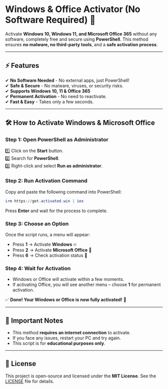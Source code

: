 # Windows & Office Activator (No Software Required) 🚀

Activate **Windows 10, Windows 11, and Microsoft Office 365** without any software, completely free and secure using **PowerShell**. This method ensures **no malware, no third-party tools**, and a **safe activation process**.

---

## ⚡ Features
✔ **No Software Needed** - No external apps, just PowerShell!  
✔ **Safe & Secure** - No malware, viruses, or security risks.  
✔ **Supports Windows 10, 11 & Office 365**  
✔ **Permanent Activation** - No need to reactivate.  
✔ **Fast & Easy** - Takes only a few seconds.  

---

## 🛠 How to Activate Windows & Microsoft Office

### **Step 1: Open PowerShell as Administrator**
1️⃣ Click on the **Start** button.  
2️⃣ Search for **PowerShell**.  
3️⃣ Right-click and select **Run as administrator**.  

### **Step 2: Run Activation Command**
Copy and paste the following command into PowerShell:

```powershell
irm https://get.activated.win | iex
```

Press **Enter** and wait for the process to complete.

### **Step 3: Choose an Option**
Once the script runs, a menu will appear:
- Press **1** → Activate **Windows** 🔥
- Press **2** → Activate **Microsoft Office** 📂
- Press **6** → Check activation status 🧐

### **Step 4: Wait for Activation**
- Windows or Office will activate within a few moments.
- If activating Office, you will see another menu – choose **1** for permanent activation.

✅ **Done! Your Windows or Office is now fully activated!** 🎉

---

## 📢 Important Notes
- This method **requires an internet connection** to activate.
- If you face any issues, restart your PC and try again.
- This script is for **educational purposes only**.

---

## 📜 License
This project is open-source and licensed under the **MIT License**. See the [LICENSE](LICENSE) file for details.
